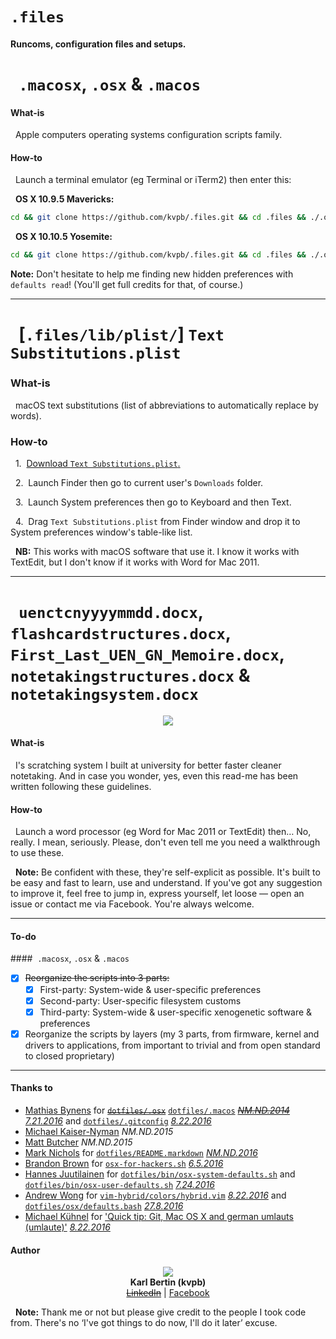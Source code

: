 # `.files`
#### Runcoms, configuration files and setups.

# &nbsp;&nbsp;`.macosx`, `.osx` & `.macos`

#### What-is

&nbsp;&nbsp;Apple computers operating systems configuration scripts family.

#### How-to

&nbsp;&nbsp;Launch a terminal emulator (eg Terminal or iTerm2) then enter this:

&nbsp;&nbsp;**OS X 10.9.5 Mavericks:**

```sh
cd && git clone https://github.com/kvpb/.files.git && cd .files && ./.osx1095
```

&nbsp;&nbsp;**OS X 10.10.5 Yosemite:**

```sh
cd && git clone https://github.com/kvpb/.files.git && cd .files && ./.osx10105
```

**Note:** Don't hesitate to help me finding new hidden preferences with `defaults read`! (You'll get full credits for that, of course.)

- - -

# &nbsp;&nbsp;[`.files/lib/plist/`] `Text Substitutions.plist`

### What-is

&nbsp;&nbsp;macOS text substitutions (list of abbreviations to automatically replace by words).

### How-to

&nbsp;&nbsp;1.&nbsp;&nbsp;[Download `Text Substitutions.plist`.](https://rawgit.com/kvpb/.files/master/lib/plist/Text%20Substitutions.plist)

&nbsp;&nbsp;2.&nbsp;&nbsp;Launch Finder then go to current user's `Downloads` folder.

&nbsp;&nbsp;3.&nbsp;&nbsp;Launch System preferences then go to Keyboard and then Text.

&nbsp;&nbsp;4.&nbsp;&nbsp;Drag `Text Substitutions.plist` from Finder window and drop it to System preferences window's table-like list.

&nbsp;&nbsp;**NB:** This works with macOS software that use it. I know it works with TextEdit, but I don't know if it works with Word for Mac 2011.

- - -

# &nbsp;&nbsp;`uenctcnyyyymmdd.docx`, `flashcardstructures.docx`, `First_Last_UEN_GN_Memoire.docx`, `notetakingstructures.docx` & `notetakingsystem.docx`

<p align='center'><a=href='https://github.com/kvpb/.files/raw/master/notetakingsystem.docx'><img src='https://rawgit.com/kvpb/126a8d90426df8ade0d29bf7abf9b208/raw/4037a20b8a0be0c143d2808d9171c9de855faa71/karlbertinsnotetakingsystemfrontcover.svg'></a>

#### What-is

&nbsp;&nbsp;I's scratching system I built at university for better faster cleaner notetaking. And in case you wonder, yes, even this read-me has been written following these guidelines.

#### How-to

&nbsp;&nbsp;Launch a word processor (eg Word for Mac 2011 or TextEdit) then… No, really. I mean, seriously. Please, don't even tell me you need a walkthrough to use these.

&nbsp;&nbsp;**Note:** Be confident with these, they're self-explicit as possible. It's built to be easy and fast to learn, use and understand. If you've got any suggestion to improve it, feel free to jump in, express yourself, let loose — open an issue or contact me via Facebook. You're always welcome.

- - -

#### To-do

####&nbsp;&nbsp;`.macosx`, `.osx` & `.macos`

- [x] ~~Reorganize the scripts into 3 parts:~~
  - [x] First-party: System-wide & user-specific preferences
  - [x] Second-party: User-specific filesystem customs
  - [x] Third-party: System-wide & user-specific xenogenetic software & preferences
- [x] Reorganize the scripts by layers (my 3 parts, from firmware, kernel and drivers to applications, from important to trivial and from open standard to closed proprietary)

- - -

#### Thanks to

* [Mathias Bynens](https://mathiasbynens.be/) for [~~`dotfiles/.osx`~~](https://raw.githubusercontent.com/mathiasbynens/dotfiles/master/.osx) [`dotfiles/.macos`](https://raw.githubusercontent.com/mathiasbynens/dotfiles/master/.macos) [~~*NM.ND.2014*~~](https://github.com/mathiasbynens/dotfiles/commit/3b4eb3efb692aa4d19a1e2c30c2ed9a65e9c7d8c) [*7.21.2016*](https://github.com/mathiasbynens/dotfiles/commit/47268d92afbec69e3a7243a144a126bbd25bcf2c) and [`dotfiles/.gitconfig`](https://raw.githubusercontent.com/mathiasbynens/dotfiles/master/.gitconfig) *[8.22.2016](https://github.com/mathiasbynens/dotfiles/commit/47268d92afbec69e3a7243a144a126bbd25bcf2c)*
* [Michael Kaiser-Nyman](http://www.epicodus.com/) *NM.ND.2015*
* [Matt Butcher](http://technosophos.com/) *NM.ND.2015*
* [Mark Nichols](http://zanshin.net/) for [`dotfiles/README.markdown`](https://raw.githubusercontent.com/zanshin/dotfiles/master/README.markdown) [*NM.ND.2016*](https://github.com/zanshin/dotfiles/commit/02ec428566e893b765e1c34c31f330bb6531dd51)
* [Brandon Brown](https://brandonb.io/) for [`osx-for-hackers.sh`](https://gist.githubusercontent.com/brandonb927/3195465/raw/f9aa762705e6cf86cc8f3ce74b43a89eecab6f36/osx-for-hackers.sh) [*6.5.2016*](https://gist.github.com/brandonb927/3195465/06fe593551bc778a232584593aa462a1ce635a70)
* [Hannes Juutilainen](https://obsoletesysadmin.wordpress.com/) for [`dotfiles/bin/osx-system-defaults.sh`](https://raw.githubusercontent.com/hjuutilainen/dotfiles/master/bin/osx-system-defaults.sh) and [`dotfiles/bin/osx-user-defaults.sh`](https://raw.githubusercontent.com/hjuutilainen/dotfiles/master/bin/osx-user-defaults.sh) [*7.24.2016*](https://github.com/hjuutilainen/dotfiles/commit/93f33a7a5954fe63c075f43dbda688d941643d9e)
* [Andrew Wong](https://andrewwong.id.au/) for [`vim-hybrid/colors/hybrid.vim`](https://raw.githubusercontent.com/w0ng/vim-hybrid/master/colors/hybrid.vim) [*8.22.2016*](https://github.com/w0ng/vim-hybrid/commit/cc58baabeabc7b83768e25b852bf89c34756bf90) and [`dotfiles/osx/defaults.bash`](https://raw.githubusercontent.com/w0ng/dotfiles/master/osx/defaults.bash) *[27.8.2016](https://github.com/w0ng/dotfiles/commit/98bb99e85ff175d213f2199a788411b20f483b01)*
* [Michael Kühnel](http://michael-kuehnel.de/) for ['Quick tip: Git, Mac OS X and german umlauts (umlaute)'](http://michael-kuehnel.de/git/2014/11/21/git-mac-osx-and-german-umlaute.html) *[8.22.2016](https://github.com/mischah/dotfiles/commit/f2ab1a8bb27a6dc944e2abd991f499e7928aef0d)*

#### Author

<p align='center'><a href='http://kvpb.co'><img src='https://rawgit.com/kvpb/b9c0737f2941542ae22b2806b66a3c19/raw/2352bb5c55f1f6246872a796b32980ea5e816412/quickresponsecode.svg'></a><br>
<b>Karl Bertin (kvpb)</b><br>
<s><a href='https://www.linkedin.com/in/karlbertin'>LinkedIn</a></s> | <a href='https://www.facebook.com/karlbertin'>Facebook</a>

&nbsp;&nbsp;**Note:** Thank me or not but please give credit to the people I took code from. There's no ‘I've got things to do now, I'll do it later’ excuse.
